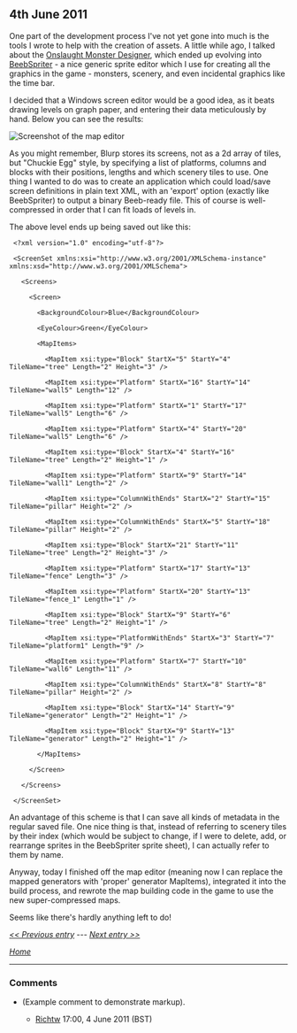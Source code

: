 ## 4th June 2011

One part of the development process I've not yet gone into much is the tools I wrote to help with the creation of assets. A little while ago, I talked about the [Onslaught Monster Designer](OnslaughtDiary20101203 "wikilink"), which ended up evolving into [BeebSpriter](BeebSpriter "wikilink") - a nice generic sprite editor which I use for creating all the graphics in the game - monsters, scenery, and even incidental graphics like the time bar.

I decided that a Windows screen editor would be a good idea, as it beats drawing levels on graph paper, and entering their data meticulously by hand. Below you can see the results:

![Screenshot of the map editor](./images/blurpmapeditor.png "Screenshot of the map editor")

As you might remember, Blurp stores its screens, not as a 2d array of tiles, but "Chuckie Egg" style, by specifying a list of platforms, columns and blocks with their positions, lengths and which scenery tiles to use. One thing I wanted to do was to create an application which could load/save screen definitions in plain text XML, with an 'export' option (exactly like BeebSpriter) to output a binary Beeb-ready file. This of course is well-compressed in order that I can fit loads of levels in.

The above level ends up being saved out like this:

     <?xml version="1.0" encoding="utf-8"?>

     <ScreenSet xmlns:xsi="http://www.w3.org/2001/XMLSchema-instance" xmlns:xsd="http://www.w3.org/2001/XMLSchema">

       <Screens>

         <Screen>

           <BackgroundColour>Blue</BackgroundColour>

           <EyeColour>Green</EyeColour>

           <MapItems>

             <MapItem xsi:type="Block" StartX="5" StartY="4" TileName="tree" Length="2" Height="3" />

             <MapItem xsi:type="Platform" StartX="16" StartY="14" TileName="wall5" Length="12" />

             <MapItem xsi:type="Platform" StartX="1" StartY="17" TileName="wall5" Length="6" />

             <MapItem xsi:type="Platform" StartX="4" StartY="20" TileName="wall5" Length="6" />

             <MapItem xsi:type="Block" StartX="4" StartY="16" TileName="tree" Length="2" Height="1" />

             <MapItem xsi:type="Platform" StartX="9" StartY="14" TileName="wall1" Length="2" />

             <MapItem xsi:type="ColumnWithEnds" StartX="2" StartY="15" TileName="pillar" Height="2" />

             <MapItem xsi:type="ColumnWithEnds" StartX="5" StartY="18" TileName="pillar" Height="2" />

             <MapItem xsi:type="Block" StartX="21" StartY="11" TileName="tree" Length="2" Height="3" />

             <MapItem xsi:type="Platform" StartX="17" StartY="13" TileName="fence" Length="3" />

             <MapItem xsi:type="Platform" StartX="20" StartY="13" TileName="fence_1" Length="1" />

             <MapItem xsi:type="Block" StartX="9" StartY="6" TileName="tree" Length="2" Height="1" />

             <MapItem xsi:type="PlatformWithEnds" StartX="3" StartY="7" TileName="platform1" Length="9" />

             <MapItem xsi:type="Platform" StartX="7" StartY="10" TileName="wall6" Length="11" />

             <MapItem xsi:type="ColumnWithEnds" StartX="8" StartY="8" TileName="pillar" Height="2" />

             <MapItem xsi:type="Block" StartX="14" StartY="9" TileName="generator" Length="2" Height="1" />

             <MapItem xsi:type="Block" StartX="9" StartY="13" TileName="generator" Length="2" Height="1" />

           </MapItems>

         </Screen>

       </Screens>

     </ScreenSet>

An advantage of this scheme is that I can save all kinds of metadata in the regular saved file. One nice thing is that, instead of referring to scenery tiles by their index (which would be subject to change, if I were to delete, add, or rearrange sprites in the BeebSpriter sprite sheet), I can actually refer to them by name.

Anyway, today I finished off the map editor (meaning now I can replace the mapped generators with 'proper' generator MapItems), integrated it into the build process, and rewrote the map building code in the game to use the new super-compressed maps.

Seems like there's hardly anything left to do!

_[&lt;&lt; Previous entry](OnslaughtDiary20110527 "wikilink")_ --- _[ Next entry &gt;&gt;](OnslaughtDiary20110701 "wikilink")_

_[Home](OnslaughtDiary "wikilink")_

---

### Comments

- (Example comment to demonstrate markup).

  - [Richtw](User%3ARichtw "wikilink") 17:00, 4 June 2011 (BST)
